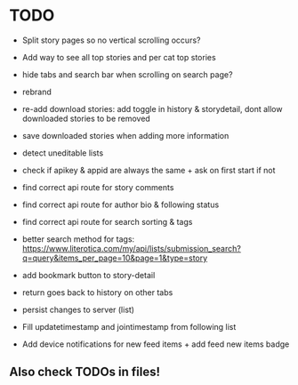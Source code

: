 # TODO

 - Split story pages so no vertical scrolling occurs?
 - Add way to see all top stories and per cat top stories
 - hide tabs and search bar when scrolling on search page?
 - rebrand
 - re-add download stories: add toggle in history & storydetail, dont allow downloaded stories to be removed
 - save downloaded stories when adding more information
 - detect uneditable lists

 - check if apikey & appid are always the same + ask on first start if not
 - find correct api route for story comments
 - find correct api route for author bio & following status
 - find correct api route for search sorting & tags
 - better search method for tags: https://www.literotica.com/my/api/lists/submission_search?q=query&items_per_page=10&page=1&type=story

 - add bookmark button to story-detail
 - return goes back to history on other tabs
 - persist changes to server (list)
 - Fill updatetimestamp and jointimestamp from following list
 - Add device notifications for new feed items + add feed new items badge


## Also check TODOs in files!